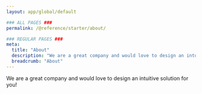 ```yaml
---
layout: app/global/default

### ALL PAGES ###
permalink: /@reference/starter/about/

### REGULAR PAGES ###
meta:
  title: "About"
  description: "We are a great company and would love to design an intuitive solution for you!"
  breadcrumb: "About"
---
```

We are a great company and would love to design an intuitive solution for you!
